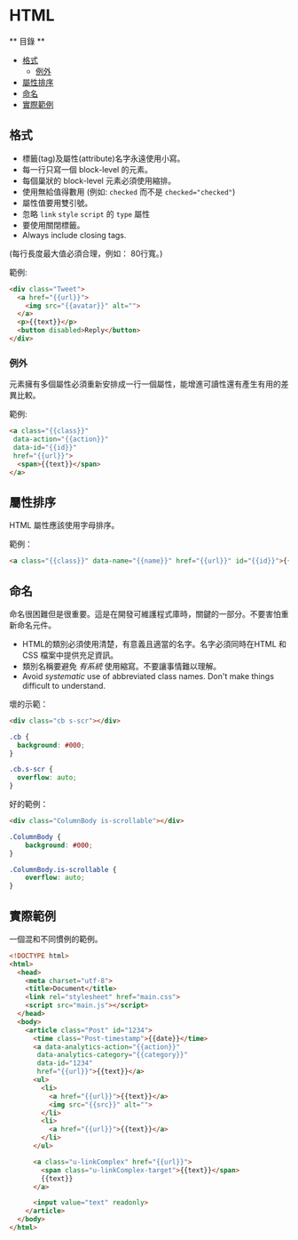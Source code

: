 # HTML

** 目錄 **
* [格式](#html-format)
  * [例外](#html-format-exception)
* [屬性排序](#html-attrs)
* [命名](#html-naming)
* [實際範例](#html-example)

<a name="html-format"></a>
## 格式

* 標籤(tag)及屬性(attribute)名字永遠使用小寫。
* 每一行只寫一個 block-level 的元素。
* 每個巢狀的 block-level 元素必須使用縮排。
* 使用無給值得數用 (例如: `checked` 而不是 `checked="checked"`)
* 屬性值要用雙引號。
* 忽略 `link` `style` `script` 的 `type` 屬性
* 要使用關閉標籤。
* Always include closing tags.

(每行長度最大值必須合理，例如： 80行寬。)

範例:

```html
<div class="Tweet">
  <a href="{{url}}">
    <img src="{{avatar}}" alt="">
  </a>
  <p>{{text}}</p>
  <button disabled>Reply</button>
</div>
```
<a name="html-format-exception"></a>
### 例外

元素擁有多個屬性必須重新安排成一行一個屬性，能增進可讀性還有產生有用的差異比較。

範例:

```html
<a class="{{class}}"
 data-action="{{action}}"
 data-id="{{id}}"
 href="{{url}}">
  <span>{{text}}</span>
</a>
```


<a name="html-attrs"></a>
## 屬性排序

HTML 屬性應該使用字母排序。

範例：

```html
<a class="{{class}}" data-name="{{name}}" href="{{url}}" id="{{id}}">{{text}}</a>
```


<a name="html-naming"></a>
## 命名

命名很困難但是很重要。這是在開發可維護程式庫時，關鍵的一部分。不要害怕重新命名元件。

* HTML的類別必須使用清楚，有意義且適當的名字。名字必須同時在HTML 和 CSS 檔案中提供充足資訊。
* 類別名稱要避免 _有系統_ 使用縮寫。不要讓事情難以理解。
* Avoid _systematic_ use of abbreviated class names. Don't make things
  difficult to understand.

壞的示範：

```html
<div class="cb s-scr"></div>
```

```css
.cb {
  background: #000;
}

.cb.s-scr {
  overflow: auto;
}
```

好的範例：

```html
<div class="ColumnBody is-scrollable"></div>
```

```css
.ColumnBody {
    background: #000;
}

.ColumnBody.is-scrollable {
    overflow: auto;
}
```

<a name="html-example"></a>
## 實際範例

一個混和不同慣例的範例。

```html
<!DOCTYPE html>
<html>
  <head>
    <meta charset="utf-8">
    <title>Document</title>
    <link rel="stylesheet" href="main.css">
    <script src="main.js"></script>
  </head>
  <body>
    <article class="Post" id="1234">
      <time class="Post-timestamp">{{date}}</time>
      <a data-analytics-action="{{action}}"
       data-analytics-category="{{category}}"
       data-id="1234"
       href="{{url}}">{{text}}</a>
      <ul>
        <li>
          <a href="{{url}}">{{text}}</a>
          <img src="{{src}}" alt="">
        </li>
        <li>
          <a href="{{url}}">{{text}}</a>
        </li>
      </ul>

      <a class="u-linkComplex" href="{{url}}">
        <span class="u-linkComplex-target">{{text}}</span>
        {{text}}
      </a>

      <input value="text" readonly>
    </article>
  </body>
</html>
```
